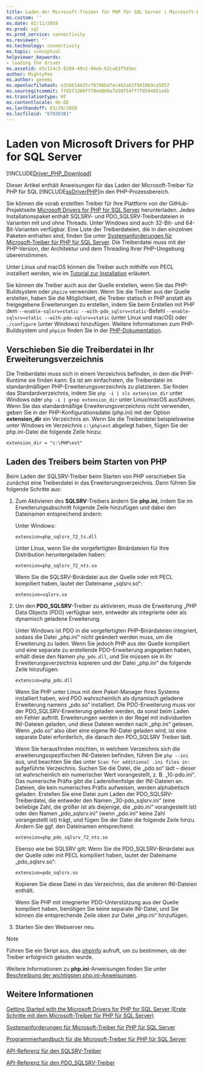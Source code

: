 ```yaml
---
title: Laden der Microsoft-Treiber für PHP für SQL Server | Microsoft-Dokumentation
ms.custom: ''
ms.date: 02/11/2019
ms.prod: sql
ms.prod_service: connectivity
ms.reviewer: ''
ms.technology: connectivity
ms.topic: conceptual
helpviewer_keywords:
- loading the driver
ms.assetid: e5c114c5-8204-49c2-94eb-62ca63f5d3ec
author: MightyPen
ms.author: genemi
ms.openlocfilehash: e3c6614425cf8796bd7ec462a62f9410b9ca5857
ms.sourcegitcommit: ff82f3260ff79ed860a7a58f54ff7f0594851e6b
ms.translationtype: HT
ms.contentlocale: de-DE
ms.lasthandoff: 03/29/2020
ms.locfileid: "67936381"
---
```

# <a name="loading-the-microsoft-drivers-for-php-for-sql-server"></a>Laden von Microsoft Drivers for PHP for SQL Server
[!INCLUDE[Driver_PHP_Download](../../includes/driver_php_download.md)]

Dieser Artikel enthält Anweisungen für das Laden der Microsoft-Treiber für PHP für SQL [!INCLUDE[ssDriverPHP](../../includes/ssdriverphp_md.md)]in den PHP-Prozessbereich.  
  
Sie können die vorab erstellten Treiber für Ihre Plattform von der GitHub-Projektseite [Microsoft Drivers for PHP for SQL Server](https://github.com/Microsoft/msphpsql/releases) herunterladen. Jedes Installationspaket enthält SQLSRV- und PDO_SQLSRV-Treiberdateien in Varianten mit und ohne Threads. Unter Windows sind auch 32-Bit- und 64-Bit-Varianten verfügbar. Eine Liste der Treiberdateien, die in den einzelnen Paketen enthalten sind, finden Sie unter [Systemanforderungen für Microsoft-Treiber für PHP für SQL Server](../../connect/php/system-requirements-for-the-php-sql-driver.md). Die Treiberdatei muss mit der PHP-Version, der Architektur und dem Threading Ihrer PHP-Umgebung übereinstimmen.

Unter Linux und macOS können die Treiber auch mithilfe von PECL installiert werden, wie im [Tutorial zur Installation](../../connect/php/installation-tutorial-linux-mac.md) erläutert.

Sie können die Treiber auch aus der Quelle erstellen, wenn Sie das PHP-Buildsystem oder `phpize` verwenden. Wenn Sie die Treiber aus der Quelle erstellen, haben Sie die Möglichkeit, die Treiber statisch in PHP anstatt als freigegebene Erweiterungen zu erstellen, indem Sie beim Erstellen mit PHP dem `--enable-sqlsrv=static --with-pdo_sqlsrv=static`-Befehl `--enable-sqlsrv=static --with-pdo-sqlsrv=static` (unter Linux und macOS) oder `./configure` (unter Windows) hinzufügen. Weitere Informationen zum PHP-Buildsystem und `phpize` finden Sie in der [PHP-Dokumentation](http://php.net/manual/install.php).
  
## <a name="moving-the-driver-file-into-your-extension-directory"></a>Verschieben Sie die Treiberdatei in Ihr Erweiterungsverzeichnis  
Die Treiberdatei muss sich in einem Verzeichnis befinden, in dem die PHP-Runtime sie finden kann. Es ist am einfachsten, die Treiberdatei im standardmäßigen PHP-Erweiterungsverzeichnis zu platzieren. Sie finden das Standardverzeichnis, indem Sie `php -i | sls extension_dir` unter Windows oder `php -i | grep extension_dir` unter Linux/macOS ausführen. Wenn Sie das standardmäßige Erweiterungsverzeichnis nicht verwenden, geben Sie in der PHP-Konfigurationsdatei (php.ini) mit der Option **extension_dir** ein Verzeichnis an. Wenn Sie die Treiberdatei beispielsweise unter Windows im Verzeichnis `c:\php\ext` abgelegt haben, fügen Sie der php.ini-Datei die folgende Zeile hinzu:
  
```  
extension_dir = "c:\PHP\ext"  
```

## <a name="loading-the-driver-at-php-startup"></a>Laden des Treibers beim Starten von PHP  
Beim Laden der SQLSRV-Treiber beim Starten von PHP verschieben Sie zunächst eine Treiberdatei in das Erweiterungsverzeichnis. Dann führen Sie folgende Schritte aus:  
  
1.  Zum Aktivieren des **SQLSRV**-Treibers ändern Sie **php.ini**, indem Sie im Erweiterungsabschnitt folgende Zeile hinzufügen und dabei den Dateinamen entsprechend ändern:  
  
    Unter Windows: 
    ```  
    extension=php_sqlsrv_72_ts.dll  
    ```  
    Unter Linux, wenn Sie die vorgefertigten Binärdateien für Ihre Distribution heruntergeladen haben: 
    ```  
    extension=php_sqlsrv_72_nts.so  
    ```
    Wenn Sie die SQLSRV-Binärdatei aus der Quelle oder mit PECL kompiliert haben, lautet der Dateiname „sqlsrv.so“:
    ```
    extension=sqlsrv.so
    ```
  
2.  Um den **PDO_SQLSRV**-Treiber zu aktivieren, muss die Erweiterung „PHP Data Objects (PDO) verfügbar sein, entweder als integrierte oder als dynamisch geladene Erweiterung.

    Unter Windows ist PDO in die vorgefertigten PHP-Binärdateien integriert, sodass die Datei „php.ini“ nicht geändert werden muss, um die Erweiterung zu laden. Wenn Sie jedoch PHP aus der Quelle kompiliert und eine separate zu erstellende PDO-Erweiterung angegeben haben, erhält diese den Namen `php_pdo.dll`, und Sie müssen sie in Ihr Erweiterungsverzeichnis kopieren und der Datei „php.ini“ die folgende Zeile hinzufügen:  
    ```
    extension=php_pdo.dll  
    ```
    Wenn Sie PHP unter Linux mit dem Paket-Manager Ihres Systems installiert haben, wird PDO wahrscheinlich als dynamisch geladene Erweiterung namens „pdo.so“ installiert. Die PDO-Erweiterung muss vor der PDO_SQLSRV-Erweiterung geladen werden, da sonst beim Laden ein Fehler auftritt. Erweiterungen werden in der Regel mit individuellen INI-Dateien geladen, und diese Dateien werden nach „php.ini“ gelesen. Wenn „pdo.so“ also über eine eigene INI-Datei geladen wird, ist eine separate Datei erforderlich, die danach den PDO_SQLSRV Treiber lädt. 

    Wenn Sie herausfinden möchten, in welchem Verzeichnis sich die erweiterungsspezifischen INI-Dateien befinden, führen Sie `php --ini` aus, und beachten Sie das unter `Scan for additional .ini files in:` aufgeführte Verzeichnis. Suchen Sie die Datei, die „pdo.so“ lädt – dieser ist wahrscheinlich ein numerischer Wert vorangestellt, z. B. „10-pdo.ini“. Das numerische Präfix gibt die Ladereihenfolge der INI-Dateien an. Dateien, die kein numerisches Präfix aufweisen, werden alphabetisch geladen. Erstellen Sie eine Datei zum Laden der PDO_SQLSRV-Treiberdatei, die entweder den Namen „30-pdo_sqlsrv.ini“ (eine beliebige Zahl, die größer ist als diejenige, die „pdo.ini“ vorangestellt ist) oder den Namen „pdo_sqlsrv.ini“ (wenn „pdo.ini“ keine Zahl vorangestellt ist) trägt, und fügen Sie der Datei die folgende Zeile hinzu. Ändern Sie ggf. den Dateinamen entsprechend:  
    ```
    extension=php_pdo_sqlsrv_72_nts.so
    ```
    Ebenso wie bei SQLSRV gilt: Wenn Sie die PDO_SQLSRV-Binärdatei aus der Quelle oder mit PECL kompiliert haben, lautet der Dateiname „pdo_sqlsrv.so“:
    ```
    extension=pdo_sqlsrv.so
    ```
    Kopieren Sie diese Datei in das Verzeichnis, das die anderen INI-Dateien enthält. 

    Wenn Sie PHP mit integrierter PDO-Unterstützung aus der Quelle kompiliert haben, benötigen Sie keine separate INI-Datei, und Sie können die entsprechende Zeile oben zur Datei „php.ini“ hinzufügen.
  
3.  Starten Sie den Webserver neu.  
  
> [!NOTE]  
> Führen Sie ein Skript aus, das [phpinfo](https://php.net/manual/en/function.phpinfo.php) aufruft, um zu bestimmen, ob der Treiber erfolgreich geladen wurde.  
  
Weitere Informationen zu **php.ini**-Anweisungen finden Sie unter [Beschreibung der wichtigsten php.ini-Anweisungen](https://php.net/manual/en/ini.core.php).  
  
## <a name="see-also"></a>Weitere Informationen  
[Getting Started with the Microsoft Drivers for PHP for SQL Server (Erste Schritte mit dem Microsoft-Treiber für PHP für SQL Server)](../../connect/php/getting-started-with-the-php-sql-driver.md)

[Systemanforderungen für Microsoft-Treiber für PHP für SQL Server](../../connect/php/system-requirements-for-the-php-sql-driver.md)

[Programmierhandbuch für die Microsoft-Treiber für PHP für SQL Server](../../connect/php/programming-guide-for-php-sql-driver.md)

[API-Referenz für den SQLSRV-Treiber](../../connect/php/sqlsrv-driver-api-reference.md)

[API-Referenz für den PDO_SQLSRV-Treiber](../../connect/php/pdo-sqlsrv-driver-reference.md)  
  

